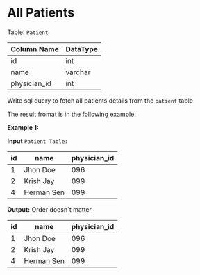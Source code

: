 # All Patients

Table: `Patient`

Column Name  | DataType
-------------|---------
id|int
name|varchar
physician_id|int

Write sql query to fetch all patients details from the `patient` table

The result fromat is in the following example.

**Example 1:**

**Input**
`Patient Table:`

id | name | physician_id
---|------|------------
1|Jhon Doe|096
2|Krish Jay|099
4|Herman Sen|099

**Output:** Order doesn`t matter

id | name | physician_id
---|------|------------
1|Jhon Doe|096
2|Krish Jay|099
4|Herman Sen|099






